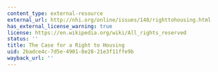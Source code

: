 ```yaml
---
content_type: external-resource
external_url: http://nhi.org/online/issues/148/righttohousing.html
has_external_license_warning: true
license: https://en.wikipedia.org/wiki/All_rights_reserved
status: ''
title: The Case for a Right to Housing
uid: 2badce4c-7d5e-4901-8e28-21e3f11ffe9b
wayback_url: ''
---
```

